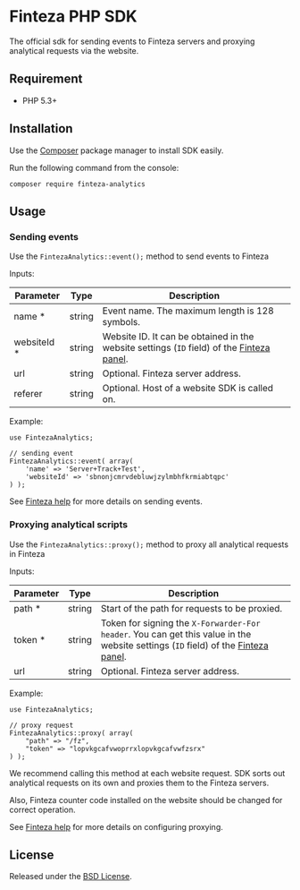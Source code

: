 # Finteza PHP SDK

The official sdk for sending events to Finteza servers and proxying analytical requests via the website.

## Requirement

- PHP 5.3+

## Installation

Use the [Сomposer](http://getcomposer.org/download/) package manager to install SDK easily.

Run the following command from the console:

```
composer require finteza-analytics
```

## Usage

### Sending events

Use the `FintezaAnalytics::event();` method to send events to Finteza

Inputs:

| Parameter | Type | Description |
| --------- | ---- | ----------- |
| name * | string | Event name. The maximum length is 128 symbols. |
| websiteId * | string | Website ID. It can be obtained in the website settings (`ID` field) of the [Finteza panel](https://panel.finteza.com/). |
| url | string | Optional. Finteza server address. |
| referer | string | Optional. Host of a website SDK is called on. |

Example:

```
use FintezaAnalytics;

// sending event
FintezaAnalytics::event( array(
    'name' => 'Server+Track+Test',
    'websiteId' => 'sbnonjcmrvdebluwjzylmbhfkrmiabtqpc'
) );
```

See [Finteza help](https://www.finteza.com/en/developer/php-sdk/php-sdk-events) for more details on sending events.

### Proxying analytical scripts

Use the `FintezaAnalytics::proxy();` method to proxy all analytical requests in Finteza

Inputs:

| Parameter | Type | Description |
| --------- | ---- | ----------- |
| path * | string | Start of the path for requests to be proxied. |
| token * | string | Token for signing the `X-Forwarder-For header`. You can get this value in the website settings (`ID` field) of the [Finteza panel](https://panel.finteza.com/). |
| url | string | Optional. Finteza server address. |

Example:

```
use FintezaAnalytics;

// proxy request 
FintezaAnalytics::proxy( array( 
    "path" => "/fz", 
    "token" => "lopvkgcafvwoprrxlopvkgcafvwfzsrx" 
) );
```

We recommend calling this method at each website request. SDK sorts out analytical requests on its own and proxies them to the Finteza servers.

Also, Finteza counter code installed on the website should be changed for correct operation.

See [Finteza help](https://www.finteza.com/en/developer/insert-code/proxy-script-request) for more details on configuring proxying.

## License

Released under the [BSD License](https://opensource.org/licenses/BSD-3-Clause).